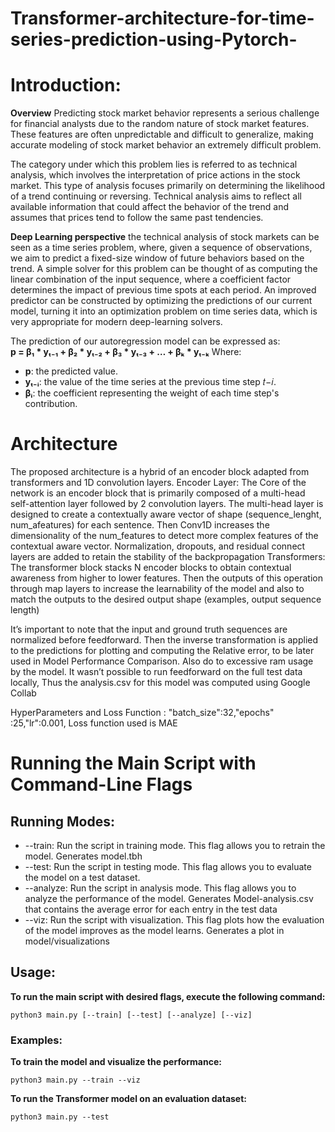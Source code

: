 # Transformer-architecture-for-time-series-prediction-using-Pytorch-

 # **Introduction:**
 **Overview**
Predicting stock market behavior represents a serious challenge for financial analysts due to the random nature of stock market features. These features are often unpredictable and difficult to generalize, making accurate modeling of stock market behavior an extremely difficult problem.

The category under which this problem lies is referred to as technical analysis, which involves the interpretation of price actions in the stock market. This type of analysis focuses primarily on determining the likelihood of a trend continuing or reversing. Technical analysis aims to reflect all available information that could affect the behavior of the trend and assumes that prices tend to follow the same past tendencies. 

**Deep Learning perspective**
the technical analysis of stock markets can be seen as a time series problem, where, given a sequence of observations, we aim to predict a fixed-size window of future behaviors based on the trend. A simple solver for this problem can be thought of as computing the linear combination of the input sequence, where a coefficient factor determines the impact of previous time spots at each period. An improved predictor can be constructed by optimizing the predictions of our current model, turning it into an optimization problem on time series data, which is very appropriate for modern deep-learning solvers.

The prediction of our autoregression model can be expressed as:  
**p = β₁ * yₜ₋₁ + β₂ * yₜ₋₂ + β₃ * yₜ₋₃ + … + βₖ * yₜ₋ₖ**
Where:
- **p**: the predicted value.
- **yₜ₋ᵢ**: the value of the time series at the previous time step 𝑡−𝑖.
- **βᵢ**: the coefficient representing the weight of each time step's contribution.



# **Architecture**

The proposed architecture is a hybrid of an encoder block adapted from transformers and 1D convolution layers. 
Encoder Layer:
The Core of the network is an encoder block that is primarily composed of a multi-head self-attention layer followed by 2 convolution layers. The multi-head layer is designed to create a contextually aware vector of shape (sequence_lenght, num_afeatures) for each sentence. Then Conv1D increases the dimensionality of the num_features to detect more complex features of the contextual aware vector. Normalization, dropouts, and residual connect layers are added to retain the stability of the backpropagation 
Transformers:
The transformer block stacks N encoder blocks to obtain contextual awareness from higher to lower features. Then the outputs of this operation through map layers to increase the learnability of the model and also to match the outputs to the desired output shape (examples, output sequence length) 

It’s important to note that the input and ground truth sequences are normalized before feedforward. Then the inverse transformation is applied to the predictions for plotting and computing the Relative error, to be later used in Model Performance Comparison. Also do to excessive ram usage by the model. It wasn’t possible to run feedforward on the full test data locally, Thus  the analysis.csv for this model was computed using Google Collab

HyperParameters and Loss Function :
"batch_size":32,"epochs" :25,"lr":0.001, Loss function used is MAE



# **Running the Main Script with Command-Line Flags**
## Running Modes:
* --train: Run the script in training mode. This flag allows you to retrain the model.
Generates model.tbh
* --test: Run the script in testing mode. This flag allows you to evaluate the model on a test dataset.
* --analyze: Run the script in analysis mode. This flag allows you to analyze the performance of the model.
Generates Model-analysis.csv that contains the average error for each entry in the test data 
* --viz: Run the script with visualization. This flag plots how the evaluation of the model improves as the model learns.
Generates a plot in model/visualizations



## Usage:
**To run the main script with desired flags, execute the following command:**

```
python3 main.py [--train] [--test] [--analyze] [--viz] 
```
### **Examples**:

**To train the model and visualize the performance:**
```
python3 main.py --train --viz
```

**To run the Transformer model on an evaluation dataset:**
```
python3 main.py --test
```
